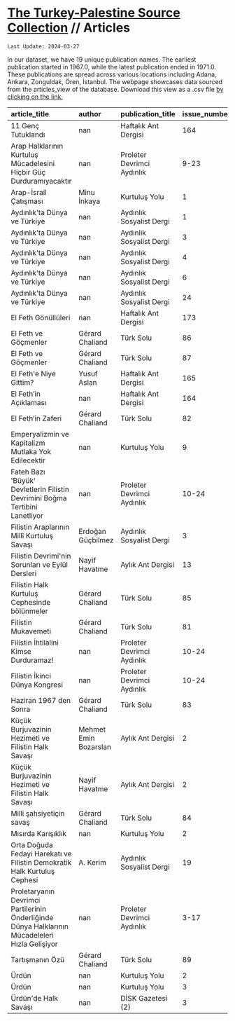 # [The Turkey-Palestine Source Collection](turkey_palestine_collection.md) // Articles


```
Last Update: 2024-03-27
```


In our dataset, we have 19 unique publication names. The earliest publication started in 1967.0, while the latest publication ended in 1971.0. These publications are spread across various locations including Adana, Ankara, Zonguldak, Ören, İstanbul. The webpage showcases data sourced from the articles_view of the database. Download this view as a .csv file <a href='https://github.com/andreacortellari/andreacortellari.github.io/blob/main/tpc\Sources Database\articles_view.csv'>by clicking on the link.</a>

| article_title                                                                                   | author                | publication_title          | issue_number   | issue_date   | pages   |
|:------------------------------------------------------------------------------------------------|:----------------------|:---------------------------|:---------------|:-------------|:--------|
| 11 Genç Tutuklandı                                                                              | nan                   | Haftalık Ant Dergisi       | 164            | 1970-02      | 3       |
| Arap Halklarının Kurtuluş Mücadelesini Hiçbir Güç Durduramıyacaktır                             | nan                   | Proleter Devrimci Aydınlık | 9-23           | 1970-09      | 369-376 |
| Arap-İsrail Çatışması                                                                           | Minu İnkaya           | Kurtuluş Yolu              | 1              | 1968-12      | 2       |
| Aydınlık'ta Dünya ve Türkiye                                                                    | nan                   | Aydınlık Sosyalist Dergi   | 1              | 1968-11      | 33-44   |
| Aydınlık'ta Dünya ve Türkiye                                                                    | nan                   | Aydınlık Sosyalist Dergi   | 3              | 1969-01      | 177-186 |
| Aydınlık'ta Dünya ve Türkiye                                                                    | nan                   | Aydınlık Sosyalist Dergi   | 4              | 1969-02      | 261-278 |
| Aydınlık'ta Dünya ve Türkiye                                                                    | nan                   | Aydınlık Sosyalist Dergi   | 6              | 1969-04      | 417-437 |
| Aydınlık'ta Dünya ve Türkiye                                                                    | nan                   | Aydınlık Sosyalist Dergi   | 24             | 1970-10      | 504-525 |
| El Feth Gönüllüleri                                                                             | nan                   | Haftalık Ant Dergisi       | 173            | 1970-04      | 3       |
| El Feth ve Göçmenler                                                                            | Gérard Chaliand       | Türk Solu                  | 86             | 1969-07      | 15      |
| El Feth ve Göçmenler                                                                            | Gérard Chaliand       | Türk Solu                  | 87             | 1969-07      | 15      |
| El Feth'e Niye Gittim?                                                                          | Yusuf Aslan           | Haftalık Ant Dergisi       | 165            | 1970-02      | 6       |
| El Feth’in Açıklaması                                                                           | nan                   | Haftalık Ant Dergisi       | 164            | 1970-02      | 2       |
| El Feth’in Zaferi                                                                               | Gérard Chaliand       | Türk Solu                  | 82             | 1969-06      | 12      |
| Emperyalizmin ve Kapitalizm Mutlaka Yok Edilecektir                                             | nan                   | Kurtuluş Yolu              | 9              | 1970-06      | 3       |
| Fateh Bazı 'Büyük' Devletlerin Filistin Devrimini Boğma Tertibini Lanetliyor                    | nan                   | Proleter Devrimci Aydınlık | 10-24          | 1970-10      | 425-426 |
| Filistin Araplarının Millî Kurtuluş Savaşı                                                      | Erdoğan Güçbilmez     | Aydınlık Sosyalist Dergi   | 3              | 1969-01      | 227-244 |
| Filistin Devrimi'nin Sorunları ve Eylül Dersleri                                                | Nayif Havatme         | Aylık Ant Dergisi          | 13             | 1971-05      | 77-82   |
| Filistin Halk Kurtuluş Cephesinde bölünmeler                                                    | Gérard Chaliand       | Türk Solu                  | 85             | 1969-07      | 13      |
| Filistin Mukavemeti                                                                             | Gérard Chaliand       | Türk Solu                  | 81             | 1969-06      | 10-11   |
| Filistin İhtilalini Kimse Durduramaz!                                                           | nan                   | Proleter Devrimci Aydınlık | 10-24          | 1970-10      | 417-423 |
| Filistin İkinci Dünya Kongresi                                                                  | nan                   | Proleter Devrimci Aydınlık | 10-24          | 1970-10      | 423-425 |
| Haziran 1967 den Sonra                                                                          | Gérard Chaliand       | Türk Solu                  | 83             | 1969-06      | 14      |
| Küçük Burjuvazinin Hezimeti ve Filistin Halk Savaşı                                             | Mehmet Emin Bozarslan | Aylık Ant Dergisi          | 2              | 1970-06      | 75-84   |
| Küçük Burjuvazinin Hezimeti ve Filistin Halk Savaşı                                             | Nayif Havatme         | Aylık Ant Dergisi          | 2              | 1970-06      | 75-84   |
| Milli şahsiyetiçin savaş                                                                        | Gérard Chaliand       | Türk Solu                  | 84             | 1969-06      | 14      |
| Mısırda Karışıklık                                                                              | nan                   | Kurtuluş Yolu              | 2              | 1968-12      | 2       |
| Orta Doğuda Fedayi Harekatı ve Filistin Demokratik Halk Kurtuluş Cephesi                        | A. Kerim              | Aydınlık Sosyalist Dergi   | 19             | 1970-05      | 86-96   |
| Proletaryanın Devrimci Partilerinin Önderliğinde Dünya Halklarının Mücadeleleri Hızla Gelişiyor | nan                   | Proleter Devrimci Aydınlık | 3-17           | 1970-03      | 347-352 |
| Tartışmanın Özü                                                                                 | Gérard Chaliand       | Türk Solu                  | 89             | 1969-07      | 13      |
| Ürdün                                                                                           | nan                   | Kurtuluş Yolu              | 2              | 1968-12      | 2       |
| Ürdün                                                                                           | nan                   | Kurtuluş Yolu              | 3              | 1969-01      | 2       |
| Ürdün'de Halk Savaşı                                                                            | nan                   | DİSK Gazetesi (2)          | 3              | 1970-10      | 1-3     |